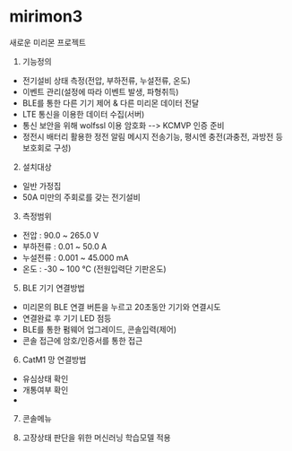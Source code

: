 # mirimon3
새로운 미리몬 프로젝트

1. 기능정의
  - 전기설비 상태 측정(전압, 부하전류, 누설전류, 온도)
  - 이벤트 관리(설정에 따라 이벤트 발생, 파형취득)
  - BLE를 통한 다른 기기 제어 & 다른 미리몬 데이터 전달
  - LTE 통신을 이용한 데이터 수집(서버)
  - 통신 보안을 위해 wolfssl 이용 암호화 --> KCMVP 인증 준비
  - 정전시 배터리 활용한 정전 알림 메시지 전송기능, 평시엔 충전(과충전, 과방전 등 보호회로 구성)

2. 설치대상
  - 일반 가정집
  - 50A 미만의 주회로를 갖는 전기설비

3. 측정범위
  - 전압 : 90.0 ~ 265.0 V
  - 부하전류 : 0.01 ~ 50.0 A
  - 누설전류 : 0.001 ~ 45.000 mA
  - 온도 : -30 ~ 100 ℃ (전원입력단 기판온도)
  
5. BLE 기기 연결방법
  - 미리몬의 BLE 연결 버튼을 누르고 20초동안 기기와 연결시도
  - 연결완료 후 기기 LED 점등
  - BLE를 통한 펌웨어 업그레이드, 콘솔입력(제어)
  - 콘솔 접근에 암호/인증서를 통한 접근

6. CatM1 망 연결방법
  - 유심상태 확인
  - 개통여부 확인
  - 

7. 콘솔메뉴


8. 고장상태 판단을 위한 머신러닝 학습모델 적용


